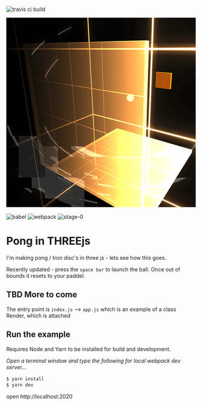 
![travis ci build](https://travis-ci.org/pjkarlik/PongThree.svg?branch=master&style=flat-square)


![splash](./splash.png)

![babel](https://img.shields.io/badge/babel--core-6.26.0-green.svg?style=flat-square)
![webpack](https://img.shields.io/badge/webpack-3.6.0-51b1c5.svg?style=flat-square)
![stage-0](https://img.shields.io/badge/ECMAScript-6-c55197.svg?style=flat-square)
# Pong in THREEjs

  I'm making pong / tron disc's in three js - lets see how this goes.

  Recently updated - press the ```space bar``` to launch the ball. Once out of bounds it resets to your paddel.
##

## TBD More to come

  The entry point is ```index.js``` --> ```app.js``` which is an example of a class Render, which is attached

## Run the example
  Requires Node and Yarn to be installed for build and development.

  *Open a terminal window and type the following for local webpack dev server...*
  ```bash
  $ yarn install
  $ yarn dev
  ```
  open http://localhost:2020


